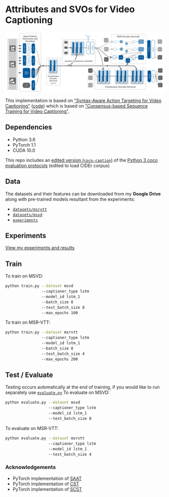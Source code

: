 # Attributes and SVOs for Video Captioning


<p align="center"><img src="model_diagram.svg"></p>

This implementation is based on ["Syntax-Aware Action Targeting for Video Captioning"](http://openaccess.thecvf.com/content_CVPR_2020/papers/Zheng_Syntax-Aware_Action_Targeting_for_Video_Captioning_CVPR_2020_paper.pdf) ([code](https://github.com/SydCaption/SAAT)) which is based on ["Consensus-based Sequence Training for Video Captioning"](https://github.com/mynlp/cst_captioning).

## Dependencies

* Python 3.6
* PyTorch 1.1
* CUDA 10.0

This repo includes an [edited version (`coco-caption`)](coco-caption) of the [Python 3 coco evaluation protocols](https://github.com/salaniz/pycocoevalcap) (edited to load CIDEr corpus)

## Data
The datasets and their features can be downloaded from my **Google Drive** along with pre-trained models resultant from the experiments:
* [`datasets/msrvtt`](https://drive.google.com/drive/folders/1qYfGVEOj7qwp-DvsEHq0vhyld00MF1Ii?usp=sharing)
* [`datasets/msvd`](https://drive.google.com/drive/folders/1IIt4cBfzyvTF6t2cCqWPjay3VrVQh00J?usp=sharing)
* [`experiments`](https://drive.google.com/drive/folders/1qthoGUZTdYR_sONMOmycw97TBC6X_zf5?usp=sharing)

## Experiments
[View my experiments and results](experiments)


## Train
To train on MSVD:
```bash
python train.py --dataset msvd 
                --captioner_type lstm 
                --model_id lstm_1 
                --batch_size 8 
                --test_batch_size 8 
                --max_epochs 100
```

To train on MSR-VTT:
```bash
python train.py --dataset msrvtt 
                --captioner_type lstm 
                --model_id lstm_1  
                --batch_size 8 
                --test_batch_size 4 
                --max_epochs 200
```

## Test / Evaluate
Testing occurs automatically at the end of training, if you would like to run separately use [`evaluate.py`](evaluate.py)
To evaluate on MSVD:
```bash
python evaluate.py --dataset msvd 
                   --captioner_type lstm 
                   --model_id lstm_1 
                   --test_batch_size 8 
```

To evaluate on MSR-VTT:
```bash
python evaluate.py --dataset msrvtt 
                   --captioner_type lstm 
                   --model_id lstm_1  
                   --test_batch_size 4 
```



### Acknowledgements

* PyTorch implementation of [SAAT](https://github.com/SydCaption/SAAT)
* PyTorch implementation of [CST](https://github.com/mynlp/cst_captioning)
* PyTorch implementation of  [SCST](https://github.com/ruotianluo/self-critical.pytorch)
